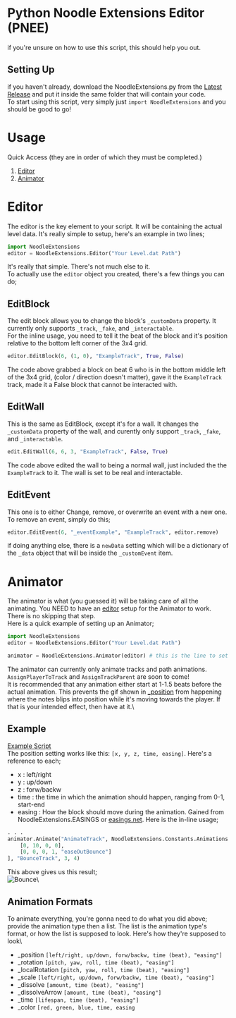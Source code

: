 # Python Noodle Extensions Editor (PNEE)
if you're unsure on how to use this script, this should help you out. 

## Setting Up
if you haven't already, download the NoodleExtensions.py from the [Latest Release](https://github.com/megamaz/NoodleExtensions-python/releases) and put it inside the same folder that will contain your code.\
To start using this script, very simply just `import NoodleExtensions` and you should be good to go!

# Usage
Quick Access (they are in order of which they must be completed.)
1. [Editor](#Editor)
1. [Animator](#Animator)
# Editor 
The editor is the key element to your script. It will be containing the actual level data. It's really simple to setup, here's an example in two lines;
```py
import NoodleExtensions
editor = NoodleExtensions.Editor("Your Level.dat Path")
```
It's really that simple. There's not much else to it.\
To actually use the `editor` object you created, there's a few things you can do;
## EditBlock
The edit block allows you to change the block's `_customData` property. It currently only supports `_track`, `_fake`, and `_interactable`.\
For the inline usage, you need to tell it the beat of the block and it's position relative to the bottom left corner of the 3x4 grid. 
```py
editor.EditBlock(6, (1, 0), "ExampleTrack", True, False)
```
The code above grabbed a block on beat 6 who is in the bottom middle left of the 3x4 grid, (color / direction doesn't matter), gave it the `ExampleTrack` track, made it a False block that cannot be interacted with. 
## EditWall
This is the same as EditBlock, except it's for a wall. It changes the `_customData` property of the wall, and curently only support `_track`, `_fake`, and `_interactable`.
```py
edit.EditWall(6, 6, 3, "ExampleTrack", False, True)
```
The code above edited the wall to being a normal wall, just included the the `ExampleTrack` to it. The wall is set to be real and interactable.
## EditEvent
This one is to either Change, remove, or overwrite an event with a new one.\
To remove an event, simply do this;
```py
editor.EditEvent(6, "_eventExample", "ExampleTrack", editor.remove)
```
if doing anything else, there is a `newData` setting which will be a dictionary of the `_data` object that will be inside the `_customEvent` item.
# Animator
The animator is what (you guessed it) will be taking care of all the animating. You NEED to have an [editor](#Editor) setup for the Animator to work. There is no skipping that step.\
Here is a quick example of setting up an Animator;
```py
import NoodleExtensions
editor = NoodleExtensions.Editor("Your Level.dat Path")

animator = NoodleExtensions.Animator(editor) # this is the line to set up an animator. Really, not that hard!
```
The animator can currently only animate tracks and path animations. `AssignPlayerToTrack` and `AssignTrackParent` are soon to come!\
It is recommended that any animation either start at 1-1.5 beats before the actual animation. This prevents the gif shown in [_position](#_position) from happening where the notes blips into position while it's moving towards the player. If that is your intended effect, then have at it.\
## Example
[Example Script](https://github.com/megamaz/NoodleExtensions-python/blob/master/examples/1_POSITION.py)\
The position setting works like this: `[x, y, z, time, easing]`. Here's a reference to each;
- x : left/right
- y : up/down
- z : forw/backw
- time : the time in which the animation should happen, ranging from 0-1, start-end
- easing : How the block should move during the animation. Gained from NoodleExtensions.EASINGS or [easings.net](https://easings.net).
Here is the in-line usage;
```py
. . .
animator.Animate("AnimateTrack", NoodleExtensions.Constants.Animations.position, [
    [0, 10, 0, 0],
    [0, 0, 0, 1, "easeOutBounce"]
], "BounceTrack", 3, 4)
```
This above gives us this result;\
![Bounce](images/bounce.gif)\

## Animation Formats
To animate everything, you're gonna need to do what you did above; provide the animation type then a list. The list is the animation type's format, or how the list is supposed to look. Here's how they're supposed to look\ 
- _position         `[left/right, up/down, forw/backw, time (beat), "easing"]`
- _rotation         `[pitch, yaw, roll, time (beat), "easing"]`
- _localRotation    `[pitch, yaw, roll, time (beat), "easing"]`
- _scale            `[left/right, up/down, forw/backw, time (beat), "easing"]`
- _dissolve         `[amount, time (beat), "easing"]`
- _dissolveArrow    `[amount, time (beat), "easing"]`
- _time             `[lifespan, time (beat), "easing"]`
- _color            `[red, green, blue, time, easing`